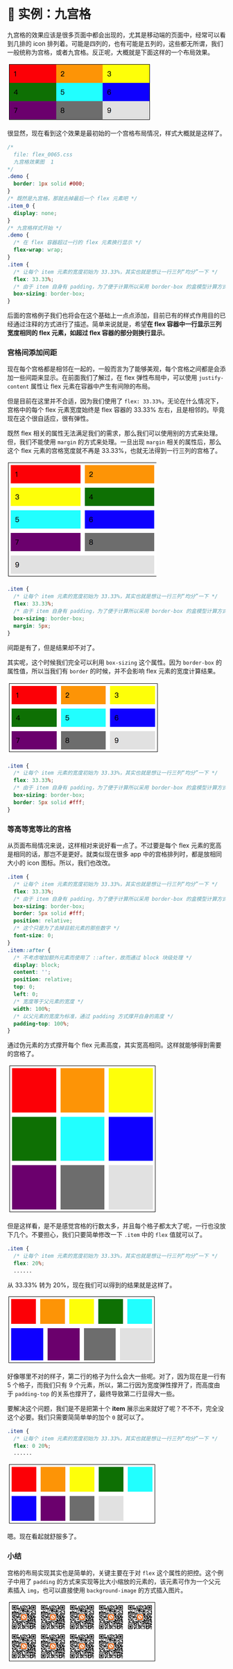 # 📕 实例：九宫格

九宫格的效果应该是很多页面中都会出现的，尤其是移动端的页面中，经常可以看到几排的 icon 排列着。可能是四列的，也有可能是五列的，这些都无所谓，我们一般统称为宫格，或者九宫格。反正呢，大概就是下面这样的一个布局效果。

<img src="image/03-03-01.png" style="zoom:50%;" />

很显然，现在看到这个效果是最初始的一个宫格布局情况，样式大概就是这样了。

```css
/*
  file: flex_0065.css
  九宫格效果图  1
*/
.demo {
  border: 1px solid #000;
}
/* 既然是九宫格，那就去掉最后一个 flex 元素吧 */
.item_0 {
  display: none;
}
/* 九宫格样式开始 */
.demo {
  /* 在 flex 容器超过一行的 flex 元素换行显示 */
  flex-wrap: wrap;
}
.item {
  /* 让每个 item 元素的宽度初始为 33.33%，其实也就是想让一行三列“均分”一下 */
  flex: 33.33%;
  /* 由于 item 自身有 padding，为了便于计算所以采用 border-box 的盒模型计算方式 */
  box-sizing: border-box;
}
```

 后面的宫格例子我们也将会在这个基础上一点点添加，目前已有的样式作用目的已经通过注释的方式进行了描述。简单来说就是，希望**在 flex 容器中一行显示三列宽度相同的 flex 元素，如超过 flex 容器的部分则换行显示**。



### 宫格间添加间距

现在每个宫格都是相邻在一起的，一般而言为了能够美观，每个宫格之间都是会添加一些间距来显示。在前面我们了解过，在 flex 弹性布局中，可以使用 `justify-content` 属性让 flex 元素在容器中产生有间隙的布局。

但是目前在这里并不合适，因为我们使用了 `flex: 33.33%`，无论在什么情况下，宫格中的每个 flex 元素宽度始终是 flex 容器的 33.33% 左右，且是相邻的。毕竟现在这个很自适应，很有弹性。

既然 flex 相关的属性无法满足我们的需求，那么我们可以使用别的方式来处理。但，我们不能使用 `margin` 的方式来处理。一旦出现 `margin` 相关的属性后，那么这个 flex 元素的宫格宽度就不再是 33.33%，也就无法得到一行三列的宫格了。

<img src="image/03-03-02.png" style="zoom:50%;" />

```css
.item {
  /* 让每个 item 元素的宽度初始为 33.33%，其实也就是想让一行三列“均分”一下 */
  flex: 33.33%;
  /* 由于 item 自身有 padding，为了便于计算所以采用 border-box 的盒模型计算方式 */
  box-sizing: border-box;
  margin: 5px;
}
```

间距是有了，但是结果却不对了。

其实呢，这个时候我们完全可以利用 `box-sizing` 这个属性。因为 `border-box` 的属性值，所以当我们有 `border` 的时候，并不会影响 flex 元素的宽度计算结果。

<img src="image/03-03-03.png" style="zoom:50%;" />

```css
.item {
  /* 让每个 item 元素的宽度初始为 33.33%，其实也就是想让一行三列“均分”一下 */
  flex: 33.33%;
  /* 由于 item 自身有 padding，为了便于计算所以采用 border-box 的盒模型计算方式 */
  box-sizing: border-box;
  border: 5px solid #fff;
}
```



### 等高等宽等比的宫格

从页面布局情况来说，这样相对来说好看一点了。不过要是每个 flex 元素的宽高是相同的话，那岂不是更好。就类似现在很多 app 中的宫格排列时，都是放相同大小的 icon 图标。所以，我们也改改。

```css
.item {
  /* 让每个 item 元素的宽度初始为 33.33%，其实也就是想让一行三列“均分”一下 */
  flex: 33.33%;
  /* 由于 item 自身有 padding，为了便于计算所以采用 border-box 的盒模型计算方式 */
  box-sizing: border-box;
  border: 5px solid #fff;
  position: relative;
  /* 这个只是为了去掉目前元素的那些数字 */
  font-size: 0;
}
.item::after {
  /* 不考虑增加额外元素而使用了 ::after，故而通过 block 块级处理 */
  display: block;
  content: '';
  position: relative;
  top: 0;
  left: 0;
  /* 宽度等于父元素的宽度 */
  width: 100%;
  /* 以父元素的宽度为标准，通过 padding 方式撑开自身的高度 */
  padding-top: 100%;
}
```

通过伪元素的方式撑开每个 flex 元素高度，其实宽高相同。这样就能够得到需要的宫格了。

<img src="image/03-03-04.png" style="zoom:50%;" />

但是这样看，是不是感觉宫格的行数太多，并且每个格子都太大了呢，一行也没放下几个。不要担心，我们只要简单修改一下 `.item` 中的 `flex` 值就可以了。

```css
.item {
  /* 让每个 item 元素的宽度初始为 33.33%，其实也就是想让一行三列“均分”一下 */
  flex: 20%;
  ......
```

从 33.33% 转为 20%，现在我们可以得到的结果就是这样了。

<img src="image/03-03-05.png" style="zoom:50%;" />

好像哪里不对的样子，第二行的格子为什么会大一些呢。对了，因为现在是一行有 5 个格子，而我们只有 9 个元素，所以，第二行因为宽度弹性撑开了，而高度由于 `padding-top` 的关系也撑开了，最终导致第二行显得大一些。

要解决这个问题，我们是不是把第十个 **item** 展示出来就好了呢？不不不，完全没这个必要。我们只需要简简单单的加个 `0` 就可以了。

```css
.item {
  /* 让每个 item 元素的宽度初始为 33.33%，其实也就是想让一行三列“均分”一下 */
  flex: 0 20%;
  ......
```

<img src="image/03-03-06.png" style="zoom:50%;" />

嗯。现在看起就舒服多了。



### 小结

宫格的布局实现其实也是简单的，关键主要在于对 `flex` 这个属性的把控。这个例子中用了 `padding` 的方式来实现等比大小缩放的元素的，该元素可作为一个父元素插入 `img`，也可以直接使用 `background-image` 的方式插入图片。

<img src="image/03-03-07.png" style="zoom:50%;" />

